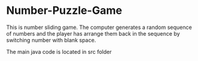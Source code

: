 # Number-Puzzle-Game

This is number sliding game.
The computer generates a random sequence of numbers and the player has arrange them back in the sequence by switching number with blank space.

The main java code is located in src folder
